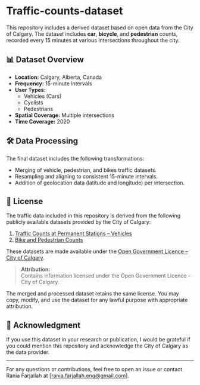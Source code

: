 # Traffic-counts-dataset

This repository includes a derived dataset based on open data from the City of Calgary. The dataset includes **car**, **bicycle**, and **pedestrian** counts, recorded every 15 minutes at various intersections throughout the city.

## 📊 Dataset Overview

- **Location:** Calgary, Alberta, Canada  
- **Frequency:** 15-minute intervals  
- **User Types:**  
  - Vehicles (Cars)  
  - Cyclists  
  - Pedestrians  
- **Spatial Coverage:** Multiple intersections  
- **Time Coverage:** 2020


## 🛠️ Data Processing

The final dataset includes the following transformations:
- Merging of vehicle, pedestrian, and bikes traffic datasets.
- Resampling and aligning to consistent 15-minute intervals.
- Addition of geolocation data (latitude and longitude) per intersection.

## 📜 License 

The traffic data included in this repository is derived from the following publicly available datasets provided by the City of Calgary:

1. [Traffic Counts at Permanent Stations – Vehicles](https://data.calgary.ca/Transportation-Transit/Traffic-Counts-at-Permanent-stations/vuyp-sbjp/about_data)  
2. [Bike and Pedestrian Counts](https://data.calgary.ca/Transportation-Transit/Bike-and-Pedestrian-Counts/pede-tz7g/about_data)

These datasets are made available under the [Open Government Licence – City of Calgary](https://data.calgary.ca/stories/s/Open-Calgary-Terms-of-Use/u45n-7awa).

> **Attribution:**  
> Contains information licensed under the Open Government Licence – City of Calgary.

The merged and processed dataset retains the same license. You may copy, modify, and use the dataset for any lawful purpose with appropriate attribution.

## 🙏 Acknowledgment

If you use this dataset in your research or publication, I would be grateful if you could mention this repository and acknowledge the City of Calgary as the data provider.

---

For any questions or contributions, feel free to open an issue or contact Rania Farjallah at [rania.farjallah.eng@gmail.com].
